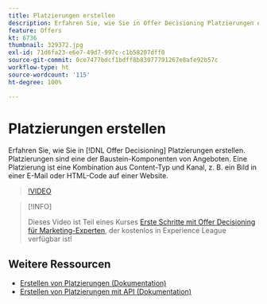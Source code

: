 ```yaml
---
title: Platzierungen erstellen
description: Erfahren Sie, wie Sie in Offer Decisioning Platzierungen erstellen. Platzierungen sind eine der erforderlichen Bausteinkomponenten von Angeboten.
feature: Offers
kt: 6736
thumbnail: 329372.jpg
exl-id: 71d6fa23-e6e7-49d7-997c-c1b58207dff0
source-git-commit: 0ce7477bdcf1bdff8b83977791267e8afe92b57c
workflow-type: ht
source-wordcount: '115'
ht-degree: 100%

---
```


# Platzierungen erstellen

Erfahren Sie, wie Sie in [!DNL Offer Decisioning] Platzierungen erstellen. Platzierungen sind eine der Baustein-Komponenten von Angeboten. Eine Platzierung ist eine Kombination aus Content-Typ und Kanal, z. B. ein Bild in einer E-Mail oder HTML-Code auf einer Website.

>[!VIDEO](https://video.tv.adobe.com/v/329372?quality=12&learn=on)

>[!INFO]
>
> Dieses Video ist Teil eines Kurses [Erste Schritte mit Offer Decisioning für Marketing-Experten](https://experienceleague.adobe.com/?recommended=ExperiencePlatform-U-1-2020.1.offerdecisioning), der kostenlos in Experience League verfügbar ist!


## Weitere Ressourcen

* [Erstellen von Platzierungen (Dokumentation)](https://experienceleague.adobe.com/docs/journey-optimizer/using/offer-decisioniong/create-components/creating-placements.html?lang=de)
* [Erstellen von Platzierungen mit API (Dokumentation)](https://experienceleague.adobe.com/docs/journey-optimizer/using/offer-decisioniong/api-reference/offers-api/placements/create.html?lang=de)

